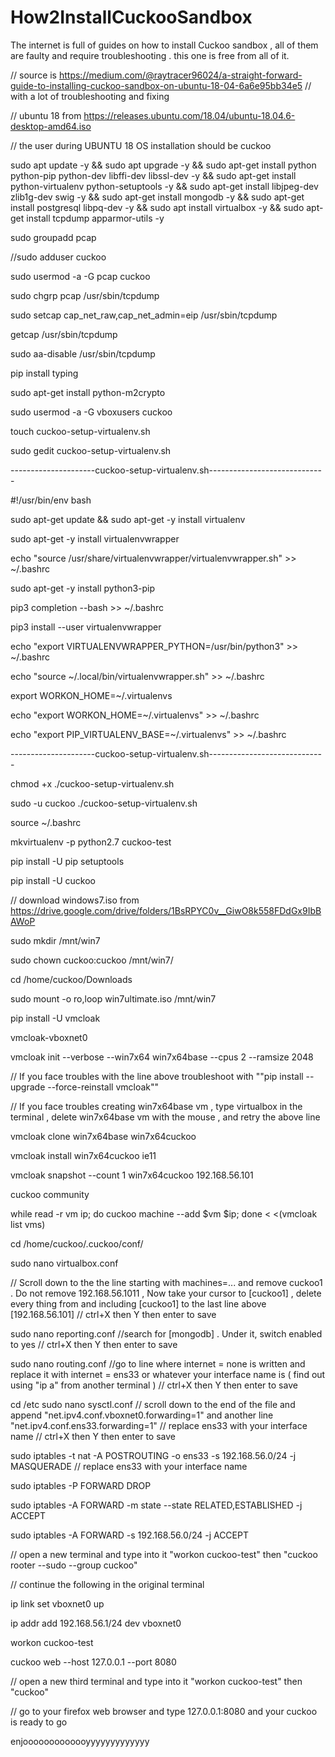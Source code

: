 # How2InstallCuckooSandbox
The internet is full of guides on how to install Cuckoo sandbox , all of them are faulty and require troubleshooting . this one is free from all of it.

// source is https://medium.com/@raytracer96024/a-straight-forward-guide-to-installing-cuckoo-sandbox-on-ubuntu-18-04-6a6e95bb34e5
// with a lot of troubleshooting and fixing

// ubuntu 18 from https://releases.ubuntu.com/18.04/ubuntu-18.04.6-desktop-amd64.iso

// the user during UBUNTU 18 OS installation should be cuckoo

sudo apt update -y && sudo apt upgrade -y && sudo apt-get install python python-pip python-dev libffi-dev libssl-dev -y && sudo apt-get install python-virtualenv python-setuptools -y && sudo apt-get install libjpeg-dev zlib1g-dev swig -y && sudo apt-get install mongodb -y && sudo apt-get install postgresql libpq-dev -y && sudo apt install virtualbox -y && sudo apt-get install tcpdump apparmor-utils -y

sudo groupadd pcap

//sudo adduser cuckoo

sudo usermod -a -G pcap cuckoo

sudo chgrp pcap /usr/sbin/tcpdump

sudo setcap cap_net_raw,cap_net_admin=eip /usr/sbin/tcpdump

getcap /usr/sbin/tcpdump

sudo aa-disable /usr/sbin/tcpdump

pip install typing

sudo apt-get install python-m2crypto

sudo usermod -a -G vboxusers cuckoo

touch cuckoo-setup-virtualenv.sh

sudo gedit cuckoo-setup-virtualenv.sh


---------------------cuckoo-setup-virtualenv.sh-----------------------------



#!/usr/bin/env bash

sudo apt-get update && sudo apt-get -y install virtualenv

sudo apt-get -y install virtualenvwrapper

echo "source /usr/share/virtualenvwrapper/virtualenvwrapper.sh" >> ~/.bashrc

sudo apt-get -y install python3-pip

pip3 completion --bash >> ~/.bashrc

pip3 install --user virtualenvwrapper

echo "export VIRTUALENVWRAPPER_PYTHON=/usr/bin/python3" >> ~/.bashrc

echo "source ~/.local/bin/virtualenvwrapper.sh" >> ~/.bashrc

export WORKON_HOME=~/.virtualenvs

echo "export WORKON_HOME=~/.virtualenvs" >> ~/.bashrc

echo "export PIP_VIRTUALENV_BASE=~/.virtualenvs" >> ~/.bashrc


---------------------cuckoo-setup-virtualenv.sh-----------------------------

chmod +x ./cuckoo-setup-virtualenv.sh

sudo -u cuckoo ./cuckoo-setup-virtualenv.sh

source ~/.bashrc

mkvirtualenv -p python2.7 cuckoo-test

pip install -U pip setuptools

pip install -U cuckoo

// download windows7.iso from https://drive.google.com/drive/folders/1BsRPYC0v__GiwO8k558FDdGx9IbBAWoP

sudo mkdir /mnt/win7

sudo chown cuckoo:cuckoo /mnt/win7/

cd /home/cuckoo/Downloads

sudo mount -o ro,loop win7ultimate.iso /mnt/win7

pip install -U vmcloak

vmcloak-vboxnet0

vmcloak init --verbose --win7x64 win7x64base --cpus 2 --ramsize 2048

// If you face troubles with the line above troubleshoot with ""pip install --upgrade --force-reinstall vmcloak""

// If you face troubles creating win7x64base vm , type virtualbox in the terminal , delete win7x64base vm with the mouse , and retry the above line

vmcloak clone win7x64base win7x64cuckoo

vmcloak install win7x64cuckoo ie11

vmcloak snapshot --count 1 win7x64cuckoo 192.168.56.101

cuckoo community

while read -r vm ip; do cuckoo machine --add $vm $ip; done < <(vmcloak list vms)

cd /home/cuckoo/.cuckoo/conf/

sudo nano virtualbox.conf

// Scroll down to the the line starting with machines=... and remove cuckoo1 . Do not remove 192.168.56.1011 , Now take your cursor to [cuckoo1] , delete every thing from and including [cuckoo1] to the last line above [192.168.56.101] 
// ctrl+X then Y then enter to save

sudo nano reporting.conf 
//search for [mongodb] . Under it, switch enabled to yes
// ctrl+X then Y then enter to save

sudo nano routing.conf
//go to line where internet = none is written and replace it with internet = ens33 or whatever your interface name is ( find  out using "ip a" from another terminal )
// ctrl+X then Y then enter to save

cd /etc
sudo nano sysctl.conf
// scroll down to the end of the file and append "net.ipv4.conf.vboxnet0.forwarding=1" and another line "net.ipv4.conf.ens33.forwarding=1"  // replace ens33 with your interface name
// ctrl+X then Y then enter to save

sudo iptables -t nat -A POSTROUTING -o ens33 -s 192.168.56.0/24 -j MASQUERADE // replace ens33 with your interface name

sudo iptables -P FORWARD DROP

sudo iptables -A FORWARD -m state --state RELATED,ESTABLISHED -j ACCEPT

sudo iptables -A FORWARD -s 192.168.56.0/24 -j ACCEPT

// open a new terminal and type into it "workon cuckoo-test" then "cuckoo rooter --sudo --group cuckoo"

// continue the following in the original terminal

ip link set vboxnet0 up

ip addr add 192.168.56.1/24 dev vboxnet0

workon cuckoo-test

cuckoo web --host 127.0.0.1 --port 8080

// open a new third terminal and type into it "workon cuckoo-test" then "cuckoo"

// go to your firefox web browser and type 127.0.0.1:8080 and your cuckoo is ready to go

enjooooooooooooyyyyyyyyyyyyy

